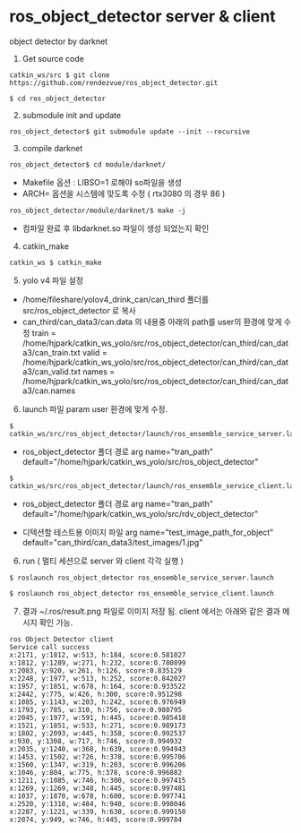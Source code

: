 # ros_object_detector server & client
object detector by darknet

1. Get source code
<pre><code>catkin_ws/src $ git clone https://github.com/rendezvue/ros_object_detector.git<br>
$ cd ros_object_detector</code></pre>

2. submodule init and update
<pre><code>ros_object_detector$ git submodule update --init --recursive</code></pre>

3. compile darknet 
<pre><code>ros_object_detector$ cd module/darknet/</code></pre>
* Makefile 옵션 : LIBSO=1 로해야 so파일을 생성
* ARCH= 옵션을 시스템에 맞도록 수정 ( rtx3080 의 경우 86 )
<pre><code>ros_object_detector/module/darknet/$ make -j</code></pre>
* 컴파일 완료 후 libdarknet.so 파일이 생성 되었는지 확인

4. catkin_make
<pre><code>catkin_ws $ catkin_make</code></pre>

5. yolo v4 파일 설정 
* /home/fileshare/yolov4_drink_can/can_third 폴더를 src/ros_object_detector 로 복사
* can_third/can_data3/can.data 의 내용중 아래의 path를 user의 환경에 맞게 수정
train = /home/hjpark/catkin_ws_yolo/src/ros_object_detector/can_third/can_data3/can_train.txt
valid = /home/hjpark/catkin_ws_yolo/src/ros_object_detector/can_third/can_data3/can_valid.txt
names = /home/hjpark/catkin_ws_yolo/src/ros_object_detector/can_third/can_data3/can.names

6. launch 파일 param user 환경에 맞게 수정.
<pre><code>$ catkin_ws/src/ros_object_detector/launch/ros_ensemble_service_server.launch</code></pre> 
* ros_object_detector 폴더 경로
arg name="tran_path" default="/home/hjpark/catkin_ws_yolo/src/ros_object_detector" 


<pre><code>$ catkin_ws/src/ros_object_detector/launch/ros_ensemble_service_client.launch</code></pre> 
* ros_object_detector 폴더 경로
arg name="tran_path" default="/home/hjpark/catkin_ws_yolo/src/rdv_object_detector" 

* 디텍션할 테스트용 이미지 파일
arg name="test_image_path_for_object" default="can_third/can_data3/test_images/1.jpg" 

6. run ( 멀티 세션으로 server 와 client 각각 실행 )
<pre><code>$ roslaunch ros_object_detector ros_ensemble_service_server.launch</code></pre>
<pre><code>$ roslaunch ros_object_detector ros_ensemble_service_client.launch</code></pre>


7. 결과
~/.ros/result.png 파일로 이미지 저장 됨.
client 에서는 아래와 같은 결과 메시지 확인 가능.
<pre><code>ros Object Detector client
Service call success
x:2171, y:1812, w:513, h:184, score:0.581027
x:1812, y:1289, w:271, h:232, score:0.780899
x:2083, y:920, w:261, h:126, score:0.835129
x:2248, y:1977, w:513, h:252, score:0.842027
x:1957, y:1851, w:678, h:164, score:0.933522
x:2442, y:775, w:426, h:300, score:0.951298
x:1085, y:1143, w:203, h:242, score:0.976949
x:1793, y:785, w:310, h:756, score:0.980795
x:2045, y:1977, w:591, h:445, score:0.985418
x:1521, y:1851, w:533, h:271, score:0.989173
x:1802, y:2093, w:445, h:358, score:0.992537
x:930, y:1308, w:717, h:746, score:0.994932
x:2035, y:1240, w:368, h:639, score:0.994943
x:1453, y:1502, w:726, h:378, score:0.995706
x:1560, y:1347, w:319, h:203, score:0.996206
x:1046, y:804, w:775, h:378, score:0.996882
x:1211, y:1085, w:746, h:300, score:0.997415
x:1269, y:1269, w:348, h:445, score:0.997481
x:1037, y:1870, w:678, h:600, score:0.997741
x:2520, y:1318, w:484, h:940, score:0.998046
x:2287, y:1221, w:339, h:630, score:0.999150
x:2074, y:949, w:746, h:445, score:0.999784</code></pre>

